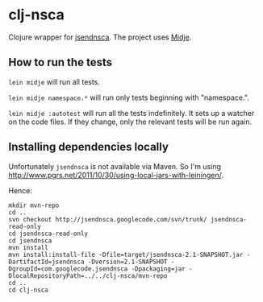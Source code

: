 # clj-nsca

Clojure wrapper for [jsendnsca](https://code.google.com/p/jsendnsca/).
The project uses [Midje](https://github.com/marick/Midje/).

## How to run the tests

`lein midje` will run all tests.

`lein midje namespace.*` will run only tests beginning with "namespace.".

`lein midje :autotest` will run all the tests indefinitely. It sets up a
watcher on the code files. If they change, only the relevant tests will be
run again.

## Installing dependencies locally

Unfortunately `jsendnsca` is not available via Maven.
So I'm using http://www.pgrs.net/2011/10/30/using-local-jars-with-leiningen/.

Hence:
 
    mkdir mvn-repo
    cd ..
    svn checkout http://jsendnsca.googlecode.com/svn/trunk/ jsendnsca-read-only
    cd jsendnsca-read-only
    cd jsendnsca
    mvn install
    mvn install:install-file -Dfile=target/jsendnsca-2.1-SNAPSHOT.jar -DartifactId=jsendnsca -Dversion=2.1-SNAPSHOT -DgroupId=com.googlecode.jsendnsca -Dpackaging=jar -DlocalRepositoryPath=../../clj-nsca/mvn-repo
    cd ..
    cd clj-nsca
